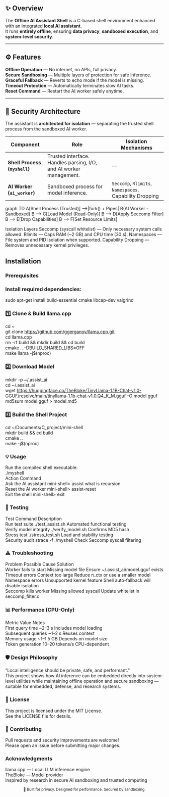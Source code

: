 ## ✨ Overview

The **Offline AI Assistant Shell** is a C-based shell environment enhanced with an integrated **local AI assistant**.  
It runs **entirely offline**, ensuring **data privacy**, **sandboxed execution**, and **system-level security**.

---

## ⚙️ Features

 **Offline Operation** — No internet, no APIs, full privacy.  
 **Secure Sandboxing** — Multiple layers of protection for safe inference.  
 **Graceful Fallback** — Reverts to echo mode if the model is missing.  
 **Timeout Protection** — Automatically terminates slow AI tasks.  
 **Reset Command** — Restart the AI worker safely anytime.  

---

## 🔐 Security Architecture

The assistant is **architected for isolation** — separating the trusted shell process from the sandboxed AI worker.

| Component | Role | Isolation Mechanisms |
|------------|------|----------------------|
| **Shell Process (`myshell`)** | Trusted interface. Handles parsing, I/O, and AI worker management. | — |
| **AI Worker (`ai_worker`)** | Sandboxed process for model inference. | `Seccomp`, `Rlimits`, `Namespaces`, Capability Dropping |

graph TD
    A[Shell Process (Trusted)] -->|fork() + Pipes| B(AI Worker - Sandboxed)
    B --> C[Load Model (Read-Only)]
    B --> D[Apply Seccomp Filter]
    B --> E[Drop Capabilities]
    B --> F[Set Resource Limits]

Isolation Layers
Seccomp (syscall whitelist) — Only necessary system calls allowed.
Rlimits — Caps RAM (~2 GB) and CPU time (30 s).
Namespaces — File system and PID isolation when supported.
Capability Dropping — Removes unnecessary kernel privileges.

##  Installation

### Prerequisites

### Install required dependencies:

sudo apt-get install build-essential cmake libcap-dev valgrind

### 1️⃣ Clone & Build llama.cpp

cd ~  
git clone https://github.com/ggerganov/llama.cpp.git  
cd llama.cpp  
rm -rf build && mkdir build && cd build  
cmake .. -DBUILD_SHARED_LIBS=OFF  
make llama -j$(nproc)  


### 2️⃣ Download Model

mkdir -p ~/.assist_ai  
cd ~/.assist_ai  
wget https://huggingface.co/TheBloke/TinyLlama-1.1B-Chat-v1.0-GGUF/resolve/main/tinyllama-1.1b-chat-v1.0.Q4_K_M.gguf -O model.gguf  
md5sum model.gguf > model.md5  

### 3️⃣ Build the Shell Project

cd ~/Documents/C_project/mini-shell  
mkdir build && cd build  
cmake ..  
make -j$(nproc)  

### 💡 Usage
Run the compiled shell executable:  
./myshell  
Action	Command  
Ask the AI assistant	mini-shell> assist what is recursion  
Reset the AI worker	mini-shell> assist-reset  
Exit the shell	mini-shell> exit  

### 🧪 Testing
Test	Command	Description  
Run test suite	./test_assist.sh	Automated functional testing  
Verify model integrity	./verify_model.sh	Confirms MD5 hash  
Stress test	./stress_test.sh	Load and stability testing  
Security audit	strace -f ./myshell	Check Seccomp syscall filtering  

### ⚠️ Troubleshooting
Problem	Possible Cause Solution  
Worker fails to start	Missing model file Ensure ~/.assist_ai/model.gguf exists  
Timeout errors	Context too large	Reduce n_ctx or use a smaller model  
Namespace errors	Unsupported kernel feature	Shell auto-fallback will disable isolation  
Seccomp kills worker	Missing allowed syscall	Update whitelist in seccomp_filter.c  

### 📊 Performance (CPU-Only)
Metric	Value	Notes  
First query time	~2–3 s	Includes model loading  
Subsequent queries	~1–2 s	Reuses context  
Memory usage	~1–1.5 GB	Depends on model size  
Token generation	10–20 tokens/s	CPU-dependent  

### 🛡️ Design Philosophy
“Local intelligence should be private, safe, and performant.”  
This project shows how AI inference can be embedded directly into system-level utilities while maintaining offline operation and secure sandboxing — suitable for embedded, defense, and research systems.  

### 📜 License
This project is licensed under the MIT License.  
See the LICENSE file for details.  

### 🤝 Contributing
Pull requests and security improvements are welcome!  
Please open an issue before submitting major changes.  

### Acknowledgments
llama.cpp — Local LLM inference engine  
TheBloke — Model provider  
Inspired by research in secure AI sandboxing and trusted computing  

<p align="center"> <sub>🧠 Built for privacy. Designed for performance. Secured by sandboxing.</sub> </p>

